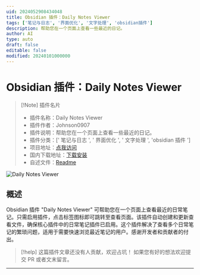 ```yaml
---
uid: 2024052908434048
title: Obsidian 插件：Daily Notes Viewer
tags: ['笔记与日志', '界面优化', '文字处理', 'obsidian插件']
description: 帮助您在一个页面上查看一些最近的日记。
author: AI
type: auto
draft: false
editable: false
modified: 20240101000000
---
```


# Obsidian 插件：Daily Notes Viewer

> [!Note] 插件名片
> - 插件名称：Daily Notes Viewer
> - 插件作者：Johnson0907
> - 插件说明：帮助您在一个页面上查看一些最近的日记。
> - 插件分类：[' 笔记与日志 ', ' 界面优化 ', ' 文字处理 ', 'obsidian 插件 ']
> - 项目地址：[点我访问](https://github.com/Johnson0907/obsidian-daily-notes-viewer)
> - 国内下载地址：[下载安装](https://pkmer.cn/products/plugin/pluginMarket/?obsidian-daily-notes-viewer)
> - 自述文件：[Readme](https://ghproxy.net/https://raw.githubusercontent.com/Johnson0907/obsidian-daily-notes-viewer/master/README.md)

![Daily Notes Viewer](https://cdn.pkmer.cn/covers/obsidian-daily-notes-viewer.png!pkmer)

## 概述

Obsidian 插件 "Daily Notes Viewer" 可帮助您在一个页面上查看最近的日常笔记。只需启用插件，点击标签图标即可跳转至查看页面。该插件自动创建和更新查看文件，确保核心插件中的日常笔记插件已启用。这个插件解决了查看多个日常笔记的繁琐问题，适用于需要快速浏览最近笔记的用户。感谢开发者和贡献者的付出。

> [!help]
> 这篇插件文章还没有人贡献，欢迎占坑！
> 如果您有好的想法欢迎提交 PR 或者文末留言。

---



